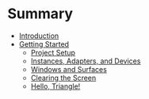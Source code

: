 # Summary

- [Introduction](./00-introduction.md)
- [Getting Started](./01-00-getting-started.md)
  - [Project Setup](./01-01-project-setup.md)
  - [Instances, Adapters, and Devices](./01-02-instances-etc.md)
  - [Windows and Surfaces](./01-03-windows-surfaces.md)
  - [Clearing the Screen]()
  - [Hello, Triangle!]()
